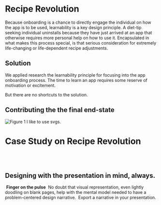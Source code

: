 # Recipe Revolution
Because onboarding is a chance to directly engage the individual on how the app is to be used, learnability is a key design principle. A diet-tip seeking individual uninstalls because they have just arrived at an app that otherwise requires more personal help on how to use it. Encapsulated in what makes this process special, is that serious consideration for extremely life-changing or life-dependent recipe adjustments. 

## Solution
We applied research the learnability principle for focusing into the app onboarding process.
The time to learn an app requires some reserve of motivation or excitement.

But there are no shortcuts to the solution.

## Contributing the the final end-state
‍![Figure 1](https://cdn.jsdelivr.net/gh/renepacchaux/recipe-revolution@assets/Figure_1-Journey_Assess_Awareness.svg)
I like to use svgs.

# Case Study on Recipe Revolution
## ‍
## Designing with the presentation in mind, always.

**‍**
**Finger on the pulse**
‍
No doubt that visual representation, even lightly doodling on blank pages, help with the mental model needed to have a problem-centered design narrative.
‍
Export a narrative in your presentation.‍
